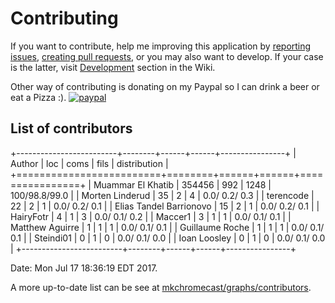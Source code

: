 Contributing
============

If you want to contribute, help me improving this application by [reporting
issues](https://github.com/muammar/mkchromecast/issues), [creating pull
requests](https://github.com/muammar/mkchromecast/pulls), or you may also want
to develop. If your case is the latter, visit
[Development](https://github.com/muammar/mkchromecast/wiki/development) section
in the Wiki.

Other way of contributing is donating on my Paypal so I can drink a beer or eat
a Pizza :).
[![paypal](https://www.paypalobjects.com/en_US/i/btn/btn_donateCC_LG.gif)](https://www.paypal.com/cgi-bin/webscr?cmd=_donations&business=RZLF7TDCAXT9Q&lc=US&item_name=mkchromecast&currency_code=USD&bn=PP%2dDonationsBF%3abtn_donateCC_LG%2egif%3aNonHosted)

List of contributors
--------------------

+-------------------------+--------+------+------+----------------+
| Author                  |    loc | coms | fils |  distribution  |
+=========================+========+======+======+================+
| Muammar El Khatib       | 354456 |  992 | 1248 |  100/98.8/99.0 |
| Morten Linderud         |     35 |    2 |    4 |  0.0/ 0.2/ 0.3 |
| terencode               |     22 |    2 |    1 |  0.0/ 0.2/ 0.1 |
| Elias Tandel Barrionovo |     15 |    2 |    1 |  0.0/ 0.2/ 0.1 |
| HairyFotr               |      4 |    1 |    3 |  0.0/ 0.1/ 0.2 |
| Maccer1                 |      3 |    1 |    1 |  0.0/ 0.1/ 0.1 |
| Matthew Aguirre         |      1 |    1 |    1 |  0.0/ 0.1/ 0.1 |
| Guillaume Roche         |      1 |    1 |    1 |  0.0/ 0.1/ 0.1 |
| Steindi01               |      0 |    1 |    0 |  0.0/ 0.1/ 0.0 |
| Ioan Loosley            |      0 |    1 |    0 |  0.0/ 0.1/ 0.0 |
+-------------------------+--------+------+------+----------------+

Date: Mon Jul 17 18:36:19 EDT 2017.

A more up-to-date list can be see at
[mkchromecast/graphs/contributors](https://github.com/muammar/mkchromecast/graphs/contributors).
